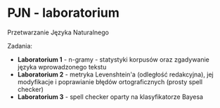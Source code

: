 # PJN - laboratorium
Przetwarzanie Języka Naturalnego

Zadania:

* **Laboratorium 1** - n-gramy - statystyki korpusów oraz zgadywanie języka wprowadzonego tekstu
* **Laboratorium 2** - metryka Levenshtein'a (odległość redakcyjna), jej modyfikacje
i poprawianie błędów ortograficznych (prosty spell checker)
* **Laboratorium 3** - spell checker oparty na klasyfikatorze Bayesa

